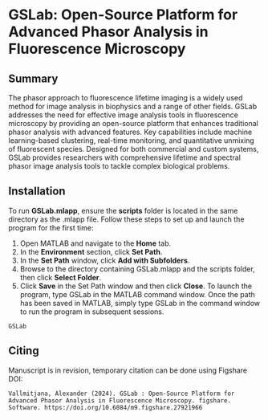 # GSLab: Open-Source Platform for Advanced Phasor Analysis in Fluorescence Microscopy

## Summary

The phasor approach to fluorescence lifetime imaging is a widely used method for image analysis in biophysics and a range of other fields. GSLab addresses the need for effective image analysis tools in fluorescence microscopy by providing an open-source platform that enhances traditional phasor analysis with advanced features. Key capabilities include machine learning-based clustering, real-time monitoring, and quantitative unmixing of fluorescent species. Designed for both commercial and custom systems, GSLab provides researchers with comprehensive lifetime and spectral phasor image analysis tools to tackle complex biological problems.

## Installation
To run **GSLab.mlapp**, ensure the **scripts** folder is located in the same directory as the .mlapp file. Follow these steps to set up and launch the program for the first time:
1.	Open MATLAB and navigate to the **Home** tab.
2.	In the **Environment** section, click **Set Path**.
3.	In the **Set Path** window, click **Add with Subfolders**.
4.	Browse to the directory containing GSLab.mlapp and the scripts folder, then click **Select Folder**.
5.	Click **Save** in the Set Path window and then click **Close**.
To launch the program, type GSLab in the MATLAB command window.
Once the path has been saved in MATLAB, simply type GSLab in the command window to run the program in subsequent sessions.
```
GSLab
```
## Citing

Manuscript is in revision, temporary citation can be done using Figshare DOI:
```
Vallmitjana, Alexander (2024). GSLab : Open-Source Platform for Advanced Phasor Analysis in Fluorescence Microscopy. figshare. Software. https://doi.org/10.6084/m9.figshare.27921966
```
